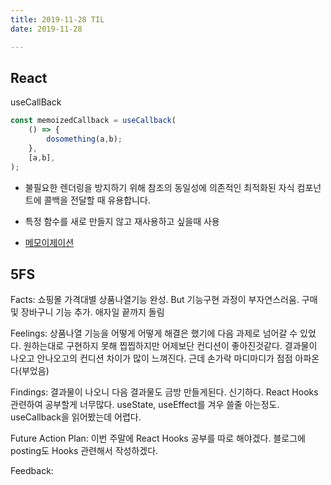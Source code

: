 ```yaml
---
title: 2019-11-28 TIL
date: 2019-11-28

---
```


## React

useCallBack

```javascript
const memoizedCallback = useCallback(
    () => {
        dosomething(a,b);
    },
    [a,b],
);
```

- 불필요한 렌더링을 방지하기 위해 참조의 동일성에 의존적인 최적화된 자식 컴포넌트에 콜백을 전달할 때 유용합니다.
- 특정 함수를 새로 만들지 않고 재사용하고 싶을때 사용

- [메모이제이션](https://ko.wikipedia.org/wiki/%EB%A9%94%EB%AA%A8%EC%9D%B4%EC%A0%9C%EC%9D%B4%EC%85%98)

## 5FS

Facts: 쇼핑몰 가격대별 상품나열기능 완성. But 기능구현 과정이 부자연스러움. 구매 및 장바구니 기능 추가. 애자일 끝까지 돌림

Feelings: 상품나열 기능을 어떻게 어떻게 해결은 했기에 다음 과제로 넘어갈 수 있었다. 원하는대로 구현하지 못해 찝찝하지만 어제보단 컨디션이 좋아진것같다. 결과물이 나오고 안나오고의 컨디션 차이가 많이 느껴진다. 근데 손가락 마디마디가 점점 아파온다(부었음)

Findings: 결과물이 나오니 다음 결과물도 금방 만들게된다. 신기하다. React Hooks 관련하여 공부할게 너무많다. useState, useEffect를 겨우 쓸줄 아는정도. useCallback을 읽어봤는데 어렵다.

Future Action Plan: 이번 주말에 React Hooks 공부를 따로 해야겠다. 블로그에 posting도 Hooks 관련해서 작성하겠다.

Feedback:
